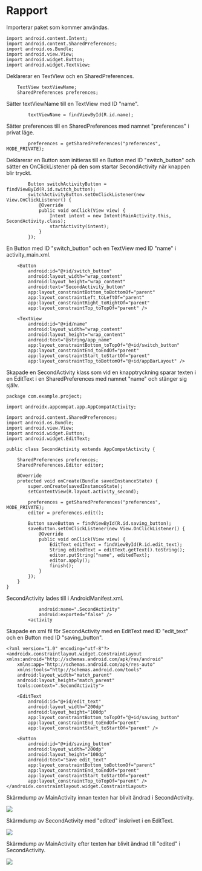 
# Rapport

Importerar paket som kommer användas.

```
import android.content.Intent;
import android.content.SharedPreferences;
import android.os.Bundle;
import android.view.View;
import android.widget.Button;
import android.widget.TextView;

```

Deklarerar en TextView och en SharedPreferences.

```
    TextView textViewName;
    SharedPreferences preferences;
```

Sätter textViewName till en TextView med ID "name".

```
        textViewName = findViewById(R.id.name);
```

Sätter preferences till en SharedPreferences med namnet "preferences" i privat läge.

```
        preferences = getSharedPreferences("preferences", MODE_PRIVATE);
```

Deklarerar en Button som initieras till en Button med ID "switch_button" och sätter en OnClickListener på den som startar SecondActivity när knappen blir tryckt.

```
        Button switchActivityButton = findViewById(R.id.switch_button);
        switchActivityButton.setOnClickListener(new View.OnClickListener() {
            @Override
            public void onClick(View view) {
                Intent intent = new Intent(MainActivity.this, SecondActivity.class);
                startActivity(intent);
            }
        });
```

En Button med ID "switch_button" och en TextView med ID "name" i activity_main.xml.

```
    <Button
        android:id="@+id/switch_button"
        android:layout_width="wrap_content"
        android:layout_height="wrap_content"
        android:text="SecondActivity_button"
        app:layout_constraintBottom_toBottomOf="parent"
        app:layout_constraintLeft_toLeftOf="parent"
        app:layout_constraintRight_toRightOf="parent"
        app:layout_constraintTop_toTopOf="parent" />

    <TextView
        android:id="@+id/name"
        android:layout_width="wrap_content"
        android:layout_height="wrap_content"
        android:text="@string/app_name"
        app:layout_constraintBottom_toTopOf="@+id/switch_button"
        app:layout_constraintEnd_toEndOf="parent"
        app:layout_constraintStart_toStartOf="parent"
        app:layout_constraintTop_toBottomOf="@+id/appBarLayout" />
```

Skapade en SecondActivity klass som vid en knapptryckning sparar texten i en EditText i en SharedPreferences med namnet "name" och stänger sig själv.

```
package com.example.project;

import androidx.appcompat.app.AppCompatActivity;

import android.content.SharedPreferences;
import android.os.Bundle;
import android.view.View;
import android.widget.Button;
import android.widget.EditText;

public class SecondActivity extends AppCompatActivity {

    SharedPreferences preferences;
    SharedPreferences.Editor editor;

    @Override
    protected void onCreate(Bundle savedInstanceState) {
        super.onCreate(savedInstanceState);
        setContentView(R.layout.activity_second);

        preferences = getSharedPreferences("preferences", MODE_PRIVATE);
        editor = preferences.edit();

        Button saveButton = findViewById(R.id.saving_button);
        saveButton.setOnClickListener(new View.OnClickListener() {
            @Override
            public void onClick(View view) {
                EditText editText = findViewById(R.id.edit_text);
                String editedText = editText.getText().toString();
                editor.putString("name", editedText);
                editor.apply();
                finish();
            }
        });
    }
}
```

SecondActivity lades till i AndroidManifest.xml.

```
            android:name=".SecondActivity"
            android:exported="false" />
        <activity
```

Skapade en xml fil för SecondActivity med en EditText med ID "edit_text" och en Button med ID "saving_button".

```
<?xml version="1.0" encoding="utf-8"?>
<androidx.constraintlayout.widget.ConstraintLayout xmlns:android="http://schemas.android.com/apk/res/android"
    xmlns:app="http://schemas.android.com/apk/res-auto"
    xmlns:tools="http://schemas.android.com/tools"
    android:layout_width="match_parent"
    android:layout_height="match_parent"
    tools:context=".SecondActivity">

    <EditText
        android:id="@+id/edit_text"
        android:layout_width="200dp"
        android:layout_height="100dp"
        app:layout_constraintBottom_toTopOf="@+id/saving_button"
        app:layout_constraintEnd_toEndOf="parent"
        app:layout_constraintStart_toStartOf="parent" />

    <Button
        android:id="@+id/saving_button"
        android:layout_width="200dp"
        android:layout_height="100dp"
        android:text="Save edit_text"
        app:layout_constraintBottom_toBottomOf="parent"
        app:layout_constraintEnd_toEndOf="parent"
        app:layout_constraintStart_toStartOf="parent"
        app:layout_constraintTop_toTopOf="parent" />
</androidx.constraintlayout.widget.ConstraintLayout>
```

Skärmdump av MainActivity innan texten har blivit ändrad i SecondActivity.

![](Screenshot_20220505_225543.png)

Skärmdump av SecondActivity med "edited" inskrivet i en EditText.

![](Screenshot_20220505_225603.png)

Skärmdump av MainActivity efter texten har blivit ändrad till "edited" i SecondActivity.

![](Screenshot_20220505_225616.png)